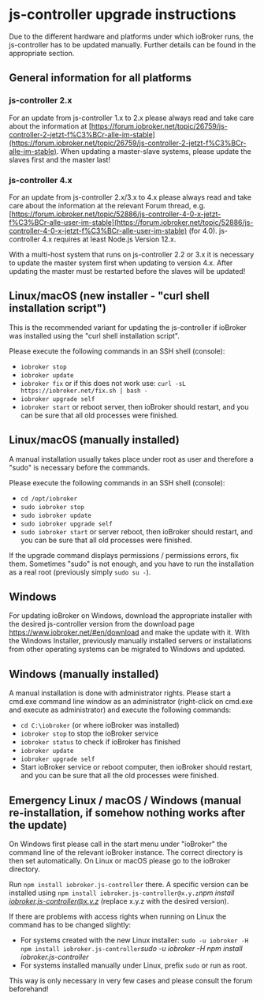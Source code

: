 # js-controller upgrade instructions

Due to the different hardware and platforms under which ioBroker runs, the js-controller has to be updated manually. Further details can be found in the appropriate section.

## General information for all platforms

### js-controller 2.x
For an update from js-controller 1.x to 2.x please always read and take care about the information at [https://forum.iobroker.net/topic/26759/js-controller-2-jetzt-f%C3%BCr-alle-im-stable](https://forum.iobroker.net/topic/26759/js-controller-2-jetzt-f%C3%BCr-alle-im-stable).
When updating a master-slave systems, please update the slaves first and the master last! 

### js-controller 4.x
For an update from js-controller 2.x/3.x to 4.x please always read and take care about the information at the relevant Forum thread, e.g. [https://forum.iobroker.net/topic/52886/js-controller-4-0-x-jetzt-f%C3%BCr-alle-user-im-stable](https://forum.iobroker.net/topic/52886/js-controller-4-0-x-jetzt-f%C3%BCr-alle-user-im-stable) (for 4.0). js-controller 4.x requires at least Node.js Version 12.x.

With a multi-host system that runs on js-controller 2.2 or 3.x it is necessary to update the master system first when updating to version 4.x. After updating the master must be restarted before the slaves will be updated! 

## Linux/macOS (new installer - "curl shell installation script")
This is the recommended variant for updating the js-controller if ioBroker was installed using the "curl shell installation script". 

Please execute the following commands in an SSH shell (console):
* `iobroker stop`
* `iobroker update`
* `iobroker fix` or if this does not work use: `curl -sL https://iobroker.net/fix.sh | bash -`
* `iobroker upgrade self`
* `iobroker start` or reboot server, then ioBroker should restart, and you can be sure that all old processes were finished.
<!-- copy
iobroker stop
iobroker update
iobroker fix
iobroker upgrade self
iobroker start
-->

## Linux/macOS (manually installed)

A manual installation usually takes place under root as user and therefore a "sudo" is necessary before the commands.

Please execute the following commands in an SSH shell (console):
* `cd /opt/iobroker`
* `sudo iobroker stop`
* `sudo iobroker update`
* `sudo iobroker upgrade self`
* `sudo iobroker start` or server reboot, then ioBroker should restart, and you can be sure that all old processes were finished.
<!-- copy
cd /opt/iobroker
sudo iobroker stop
sudo iobroker upgrade
sudo iobroker upgrade self
sudo iobroker start
-->

If the upgrade command displays permissions / permissions errors, fix them. Sometimes "sudo" is not enough, and you have to run the installation as a real root (previously simply `sudo su -`).

## Windows

For updating ioBroker on Windows, download the appropriate installer with the desired js-controller version from the download page https://www.iobroker.net/#en/download and make the update with it. With the Windows Installer, previously manually installed servers or installations from other operating systems can be migrated to Windows and updated.

## Windows (manually installed)
A manual installation is done with administrator rights. Please start a cmd.exe command line window as an administrator (right-click on cmd.exe and execute as administrator) and execute the following commands:

* `cd C:\iobroker` (or where ioBroker was installed)
* `iobroker stop` to stop the ioBroker service
* `iobroker status` to check if ioBroker has finished
* `iobroker update`
* `iobroker upgrade self`
* Start ioBroker service or reboot computer, then ioBroker should restart, and you can be sure that all the old processes were finished.
<!-- copy
cd C:\iobroker
iobroker stop
iobroker status
iobroker update
iobroker upgrade self
-->

## Emergency Linux / macOS / Windows (manual re-installation, if somehow nothing works after the update)
On Windows first please call in the start menu under "ioBroker" the command line of the relevant ioBroker instance. The correct directory is then set automatically. On Linux or macOS please go to the ioBroker directory.

Run `npm install iobroker.js-controller` there. A specific version can be installed using `npm install iobroker.js-controller@x.y.z`*npm install iobroker.js-controller@x.y.z* (replace x.y.z with the desired version).

If there are problems with access rights when running on Linux the command has to be changed slightly:

* For systems created with the new Linux installer: `sudo -u iobroker -H npm install iobroker.js-controller`*sudo -u iobroker -H npm install iobroker.js-controller*
* For systems installed manually under Linux, prefix `sudo` or run as root.

This way is only necessary in very few cases and please consult the forum beforehand!
